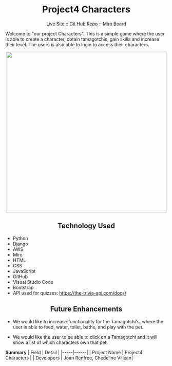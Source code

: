 <h1 align="center">Project4 Characters</h1>


<p align="center">
  <a href="https://characters-cv-jr.herokuapp.com/">Live Site</a>
  ::
  <a href="https://github.com/Jeal3R5/Unit4_Characters">Git Hub Repo</a>
  ::
  <a href="https://miro.com/app/board/uXjVOkphZE8=/">Miro Board</a>
</p>

Welcome to "our project Characters". This is a simple game where the user is able to create a character, obtain tamagotchis, gain skills and increase their level. The users is also able to login to access their characters.

<p align="center"><img align="center" src="https://i.imgur.com/scfHyFI.png" width="500"></p>


<h2 align="center">Technology Used</h2>

* Python
* Django
* AWS
* Miro
* HTML
* CSS
* JavaScript
* GitHub
* Visual Studio Code
* Bootstrap
* API used for quizzes: https://the-trivia-api.com/docs/

<h2 align="center">Future Enhancements</h2>

* We would like to increase functionality for the Tamagotchi's, where the user is able to feed, water, toilet, bathe, and play with the pet.

* We would like the user to be able to click on a Tamagotchi and it will show a list of which characters own that pet.

**Summary**
| Field | Detail |
|-----|------|
| Project Name | Project4 Characters |
| Developers | Joan Renfroe, Chedeline Viljean|